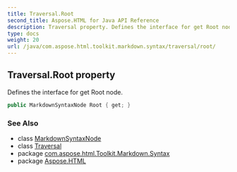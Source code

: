 ```yaml
---
title: Traversal.Root
second_title: Aspose.HTML for Java API Reference
description: Traversal property. Defines the interface for get Root node
type: docs
weight: 20
url: /java/com.aspose.html.toolkit.markdown.syntax/traversal/root/
---
```

## Traversal.Root property

Defines the interface for get Root node.

```java
public MarkdownSyntaxNode Root { get; }
```

### See Also

* class [MarkdownSyntaxNode](../../markdownsyntaxnode/)
* class [Traversal](../)
* package [com.aspose.html.Toolkit.Markdown.Syntax](../../traversal/)
* package [Aspose.HTML](../../../)
